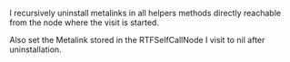 I recursively uninstall metalinks in all helpers methods directly reachable from the node where the visit is started.

Also set the Metalink stored in the RTFSelfCallNode I visit to nil after uninstallation.